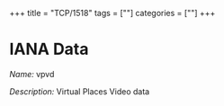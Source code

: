 +++
title = "TCP/1518"
tags = [""]
categories = [""]
+++

# IANA Data

_Name:_ vpvd

_Description:_ Virtual Places Video data


